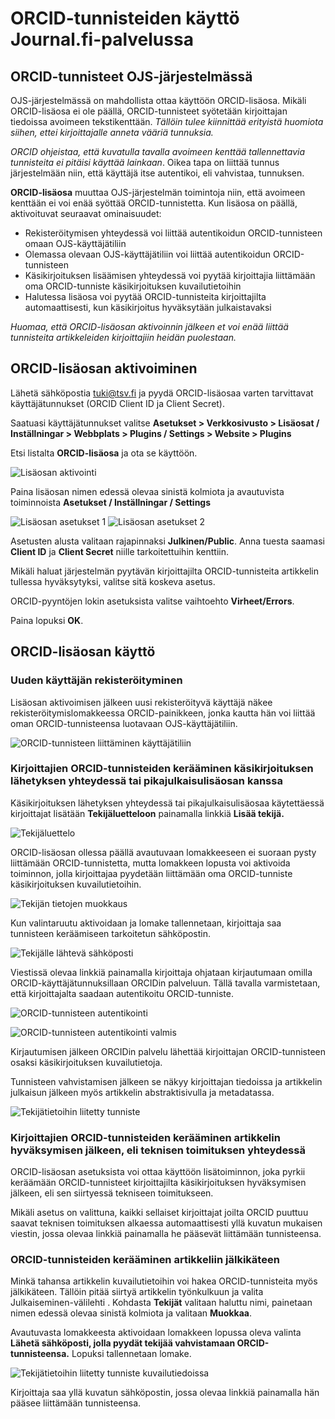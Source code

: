 # ORCID-tunnisteiden käyttö Journal.fi-palvelussa

## ORCID-tunnisteet OJS-järjestelmässä

OJS-järjestelmässä on mahdollista ottaa käyttöön ORCID-lisäosa. Mikäli ORCID-lisäosa ei ole päällä, ORCID-tunnisteet syötetään kirjoittajan tiedoissa avoimeen tekstikenttään. _Tällöin tulee kiinnittää erityistä huomiota siihen, ettei kirjoittajalle anneta vääriä tunnuksia._

_ORCID ohjeistaa, että kuvatulla tavalla avoimeen kenttää tallennettavia tunnisteita ei pitäisi käyttää lainkaan_. Oikea tapa on liittää tunnus järjestelmään niin, että käyttäjä itse autentikoi, eli vahvistaa, tunnuksen.

**ORCID-lisäosa** muuttaa OJS-järjestelmän toimintoja niin, että avoimeen kenttään ei voi enää syöttää ORCID-tunnistetta. Kun lisäosa on päällä, aktivoituvat seuraavat ominaisuudet:

* Rekisteröitymisen yhteydessä voi liittää autentikoidun ORCID-tunnisteen omaan OJS-käyttäjätiliin
* Olemassa olevaan OJS-käyttäjätiliin voi liittää autentikoidun ORCID-tunnisteen
* Käsikirjoituksen lisäämisen yhteydessä voi pyytää kirjoittajia liittämään oma ORCID-tunniste käsikirjoituksen kuvailutietoihin
* Halutessa lisäosa voi pyytää ORCID-tunnisteita kirjoittajilta automaattisesti, kun käsikirjoitus hyväksytään julkaistavaksi

_Huomaa, että ORCID-lisäosan aktivoinnin jälkeen et voi enää liittää tunnisteita artikkeleiden kirjoittajiin heidän puolestaan._


## ORCID-lisäosan aktivoiminen

Lähetä sähköpostia [tuki@tsv.fi](mailto:tuki@tsv.fi) ja pyydä ORCID-lisäosaa varten tarvittavat käyttäjätunnukset (ORCID Client ID ja Client Secret).

Saatuasi käyttäjätunnukset valitse **Asetukset > Verkkosivusto > Lisäosat / Inställningar > Webbplats > Plugins / Settings > Website > Plugins**

Etsi listalta **ORCID-lisäosa** ja ota se käyttöön.

![Lisäosan aktivointi](../_media/orcid1.png "Lisäosan aktivointi")

Paina lisäosan nimen edessä olevaa sinistä kolmiota ja avautuvista toiminnoista **Asetukset / Inställningar / Settings**

![Lisäosan asetukset 1](../_media/orcid2.png "Lisäosan asetukset 1")
![Lisäosan asetukset 2](../_media/orcid3.png "Lisäosan asetukset 2")

Asetusten alusta valitaan rajapinnaksi **Julkinen/Public**. Anna tuesta saamasi **Client ID** ja **Client Secret** niille tarkoitettuihin kenttiin.

Mikäli haluat järjestelmän pyytävän kirjoittajilta ORCID-tunnisteita artikkelin tullessa hyväksytyksi, valitse sitä koskeva asetus.

ORCID-pyyntöjen lokin asetuksista valitse vaihtoehto **Virheet/Errors**.

Paina lopuksi **OK**.

## ORCID-lisäosan käyttö

### Uuden käyttäjän rekisteröityminen

Lisäosan aktivoimisen jälkeen uusi rekisteröityvä käyttäjä näkee rekisteröitymislomakkeessa ORCID-painikkeen, jonka kautta hän voi liittää oman ORCID-tunnisteensa luotavaan OJS-käyttäjätiliin.

![ORCID-tunnisteen liittäminen käyttäjätiliin](../_media/orcid4.png "ORCID-tunnisteen liittäminen käyttäjätiliin")

### Kirjoittajien ORCID-tunnisteiden kerääminen käsikirjoituksen lähetyksen yhteydessä tai pikajulkaisulisäosan kanssa

Käsikirjoituksen lähetyksen yhteydessä tai pikajulkaisulisäosaa käytettäessä kirjoittajat lisätään **Tekijäluetteloon** painamalla linkkiä **Lisää tekijä.**

![Tekijäluettelo](../_media/orcid5.png "Tekijäluettelo")

ORCID-lisäosan ollessa päällä avautuvaan lomakkeeseen ei suoraan pysty liittämään ORCID-tunnistetta, mutta lomakkeen lopusta voi aktivoida toiminnon, jolla kirjoittajaa pyydetään liittämään oma ORCID-tunniste käsikirjoituksen kuvailutietoihin.

![Tekijän tietojen muokkaus](../_media/orcid6.png "Tekijän tietojen muokkaus")

Kun valintaruutu aktivoidaan ja lomake tallennetaan, kirjoittaja saa tunnisteen keräämiseen tarkoitetun sähköpostin. 

![Tekijälle lähtevä sähköposti](../_media/orcid7.png "Tekijälle lähtevä sähköposti")

Viestissä olevaa linkkiä painamalla kirjoittaja ohjataan kirjautumaan omilla ORCID-käyttäjätunnuksillaan ORCIDin palveluun. Tällä tavalla varmistetaan, että kirjoittajalta saadaan autentikoitu ORCID-tunniste.

![ORCID-tunnisteen autentikointi](../_media/orcid8.png "ORCID-tunnisteen autentikointi")

![ORCID-tunnisteen autentikointi valmis](../_media/orcid9.png "ORCID-tunnisteen autentikointi valmis")

Kirjautumisen jälkeen ORCIDin palvelu lähettää kirjoittajan ORCID-tunnisteen osaksi käsikirjoituksen kuvailutietoja.

Tunnisteen vahvistamisen jälkeen se näkyy kirjoittajan tiedoissa ja artikkelin julkaisun jälkeen myös artikkelin abstraktisivulla ja metadatassa.

![Tekijätietoihin liitetty tunniste](../_media/orcid10.png "Tekijätietoihin liitetty tunniste")

### Kirjoittajien ORCID-tunnisteiden kerääminen artikkelin hyväksymisen jälkeen, eli teknisen toimituksen yhteydessä

ORCID-lisäosan asetuksista voi ottaa käyttöön lisätoiminnon, joka pyrkii keräämään ORCID-tunnisteet kirjoittajilta käsikirjoituksen hyväksymisen jälkeen, eli sen siirtyessä tekniseen toimitukseen.

Mikäli asetus on valittuna, kaikki sellaiset kirjoittajat joilta ORCID puuttuu saavat teknisen toimituksen alkaessa automaattisesti yllä kuvatun mukaisen viestin, jossa olevaa linkkiä painamalla he pääsevät liittämään tunnisteensa.

### ORCID-tunnisteiden kerääminen artikkeliin jälkikäteen

Minkä tahansa artikkelin kuvailutietoihin voi hakea ORCID-tunnisteita myös jälkikäteen. Tällöin pitää siirtyä artikkelin työnkulkuun ja valita Julkaiseminen-välilehti . Kohdasta **Tekijät** valitaan haluttu nimi, painetaan nimen edessä olevaa sinistä kolmiota ja valitaan **Muokkaa**.

Avautuvasta lomakkeesta aktivoidaan lomakkeen lopussa oleva valinta **Lähetä sähköposti, jolla pyydät tekijää vahvistamaan ORCID-tunnisteensa.** Lopuksi tallennetaan lomake.

![Tekijätietoihin liitetty tunniste kuvailutiedoissa](../_media/orcid11.png "Tekijätietoihin liitetty tunniste kuvailutiedoissa")


Kirjoittaja saa yllä kuvatun sähköpostin, jossa olevaa linkkiä painamalla hän pääsee liittämään tunnisteensa.
